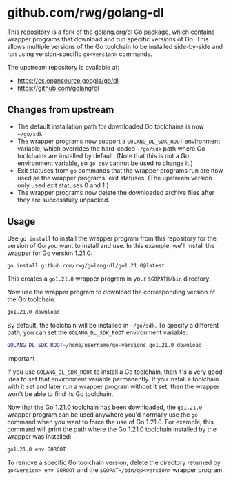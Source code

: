 # github.com/rwg/golang-dl

This repository is a fork of the golang.org/dl Go package, which contains
wrapper programs that download and run specific versions of Go. This allows
multiple versions of the Go toolchain to be installed side-by-side and run
using version-specific `go<version>` commands.

The upstream repository is available at:

- https://cs.opensource.google/go/dl
- https://github.com/golang/dl

## Changes from upstream

- The default installation path for downloaded Go toolchains is now `~/go/sdk`.
- The wrapper programs now support a `GOLANG_DL_SDK_ROOT` environment variable,
  which overrides the hard-coded `~/go/sdk` path where Go toolchains are
  installed by default. (Note that this is not a Go environment variable, so
  `go env` cannot be used to change it.)
- Exit statuses from `go` commands that the wrapper programs run are now used
  as the wrapper programs' exit statuses. (The upstream version only used exit
  statuses 0 and 1.)
- The wrapper programs now delete the downloaded archive files after they are
  successfully unpacked.

## Usage

Use `go install` to install the wrapper program from this repository for the
version of Go you want to install and use. In this example, we'll install the
wrapper for Go version 1.21.0:

```sh
go install github.com/rwg/golang-dl/go1.21.0@latest
```

This creates a `go1.21.0` wrapper program in your `$GOPATH/bin` directory.

Now use the wrapper program to download the corresponding version of the Go
toolchain:

```sh
go1.21.0 download
```

By default, the toolchain will be installed in `~/go/sdk`. To specify a
different path, you can set the `GOLANG_DL_SDK_ROOT` environment variable:

```sh
GOLANG_DL_SDK_ROOT=/home/username/go-versions go1.21.0 download
```

> [!IMPORTANT]
> If you use `GOLANG_DL_SDK_ROOT` to install a Go toolchain, then it's a very
> good idea to set that environment variable permanently. If you install a
> toolchain with it set and later run a wrapper program without it set, then
> the wrapper won't be able to find its Go toolchain.

Now that the Go 1.21.0 toolchain has been downloaded, the `go1.21.0` wrapper
program can be used anywhere you'd normally use the `go` command when you want
to force the use of Go 1.21.0. For example, this command will print the path
where the Go 1.21.0 toolchain installed by the wrapper was installed:

```sh
go1.21.0 env GOROOT
```

To remove a specific Go toolchain version, delete the directory returned by
`go<version> env GOROOT` and the `$GOPATH/bin/go<version>` wrapper program.
